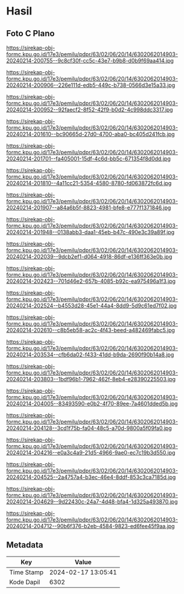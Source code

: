 # Hasil

## Foto C Plano

https://sirekap-obj-formc.kpu.go.id/17e3/pemilu/pdpr/63/02/06/20/14/6302062014903-20240214-200755--9c8cf30f-cc5c-43e7-b9b8-d0b9f69aa414.jpg

https://sirekap-obj-formc.kpu.go.id/17e3/pemilu/pdpr/63/02/06/20/14/6302062014903-20240214-200906--226e111d-edb5-449c-b738-0566d3e15a33.jpg

https://sirekap-obj-formc.kpu.go.id/17e3/pemilu/pdpr/63/02/06/20/14/6302062014903-20240214-200952--92faecf2-8f52-42f9-b0d2-4c998ddc3317.jpg

https://sirekap-obj-formc.kpu.go.id/17e3/pemilu/pdpr/63/02/06/20/14/6302062014903-20240214-201610--bc90665d-27d0-4700-aba0-bc405d241fcb.jpg

https://sirekap-obj-formc.kpu.go.id/17e3/pemilu/pdpr/63/02/06/20/14/6302062014903-20240214-201701--fa405001-15df-4c6d-bb5c-671354f8d0dd.jpg

https://sirekap-obj-formc.kpu.go.id/17e3/pemilu/pdpr/63/02/06/20/14/6302062014903-20240214-201810--4a11cc21-5354-4580-8780-fd063872fc6d.jpg

https://sirekap-obj-formc.kpu.go.id/17e3/pemilu/pdpr/63/02/06/20/14/6302062014903-20240214-201907--a84a6b5f-8823-4981-bfe8-e777f1371846.jpg

https://sirekap-obj-formc.kpu.go.id/17e3/pemilu/pdpr/63/02/06/20/14/6302062014903-20240214-201948--0138abb3-daa1-45eb-b47c-490e3c39a89f.jpg

https://sirekap-obj-formc.kpu.go.id/17e3/pemilu/pdpr/63/02/06/20/14/6302062014903-20240214-202039--9dcb2ef1-d064-4918-86df-e136ff363e0b.jpg

https://sirekap-obj-formc.kpu.go.id/17e3/pemilu/pdpr/63/02/06/20/14/6302062014903-20240214-202423--701d46e2-657b-4085-b92c-ea975496a1f3.jpg

https://sirekap-obj-formc.kpu.go.id/17e3/pemilu/pdpr/63/02/06/20/14/6302062014903-20240214-202524--b4553d28-45e1-44a4-8dd9-5d9c61ed7f02.jpg

https://sirekap-obj-formc.kpu.go.id/17e3/pemilu/pdpr/63/02/06/20/14/6302062014903-20240214-202610--c8b5eb58-ac2c-4f43-beed-a482469fabc5.jpg

https://sirekap-obj-formc.kpu.go.id/17e3/pemilu/pdpr/63/02/06/20/14/6302062014903-20240214-203534--cfb6da02-f433-41dd-b9da-2690f90b14a8.jpg

https://sirekap-obj-formc.kpu.go.id/17e3/pemilu/pdpr/63/02/06/20/14/6302062014903-20240214-203803--1bdf96b1-7962-462f-8eb4-e28390225503.jpg

https://sirekap-obj-formc.kpu.go.id/17e3/pemilu/pdpr/63/02/06/20/14/6302062014903-20240214-204005--83493590-e0b2-4f70-89ee-7a4601dded5b.jpg

https://sirekap-obj-formc.kpu.go.id/17e3/pemilu/pdpr/63/02/06/20/14/6302062014903-20240214-204128--3cd1f75b-fa04-48c5-a70d-9800a5f09fa0.jpg

https://sirekap-obj-formc.kpu.go.id/17e3/pemilu/pdpr/63/02/06/20/14/6302062014903-20240214-204216--e0a3c4a9-21d5-4966-9ae0-ec7c19b3d550.jpg

https://sirekap-obj-formc.kpu.go.id/17e3/pemilu/pdpr/63/02/06/20/14/6302062014903-20240214-204525--2a4757a4-b3ec-46e4-8ddf-853c3ca7185d.jpg

https://sirekap-obj-formc.kpu.go.id/17e3/pemilu/pdpr/63/02/06/20/14/6302062014903-20240214-204629--9d22430c-24a7-4d48-bfa4-1d325a493870.jpg

https://sirekap-obj-formc.kpu.go.id/17e3/pemilu/pdpr/63/02/06/20/14/6302062014903-20240214-204712--90b6f376-b2eb-4584-9823-ed6fee45f9aa.jpg


## Metadata

| Key        | Value               |
| ---------- | ------------------- |
| Time Stamp | 2024-02-17 13:05:41 |
| Kode Dapil | 6302                |



